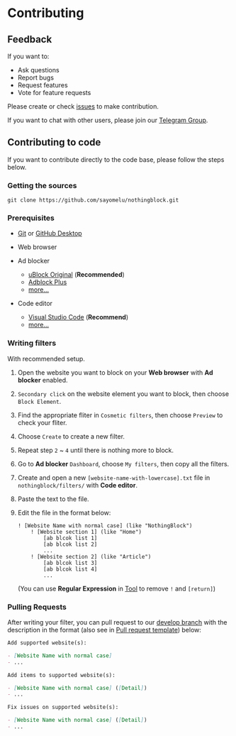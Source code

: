# Contributing

## Feedback

If you want to:

- Ask questions
- Report bugs
- Request features
- Vote for feature requests

Please create or check [issues](https://github.com/sayomelu/nothingblock/issues/new/choose) to make contribution.

If you want to chat with other users, please join our [Telegram Group](https://t.me/nothingblock).

## Contributing to code

If you want to contribute directly to the code base, please follow the steps below.

### Getting the sources

`git clone https://github.com/sayomelu/nothingblock.git`

### Prerequisites

- [Git](https://git-scm.com/) or [GitHub Desktop](https://desktop.github.com)

- Web browser

- Ad blocker
  - [uBlock Original](https://github.com/gorhill/uBlock) (**Recommended**)
  - [Adblock Plus](https://adblockplus.org)
  - [more...](https://bing.com/search?q=ad+blocker)

- Code editor
  - [Visual Studio Code](https://code.visualstudio.com/) (**Recommend**)
  - [more...](https://bing.com/search?q=code+editor)

### Writing filters

With recommended setup.

1. Open the website you want to block on your **Web browser** with **Ad blocker** enabled.
2. `Secondary click` on the website element you want to block, then choose `Block Element`.
3. Find the appropriate fliter in `Cosmetic filters`, then choose `Preview` to check your fliter.
4. Choose `Create` to create a new filter.
5. Repeat step `2` ~ `4` until there is nothing more to block.
6. Go to **Ad blocker** `Dashboard`, choose `My filters`, then copy all the filters.
7. Create and open a new `[website-name-with-lowercase].txt` file in `nothingblock/filters/` with **Code editor**.
8. Paste the text to the file.
9. Edit the file in the format below:

    ```adblock-filter
    ! [Website Name with normal case] (like "NothingBlock")
        ! [Website section 1] (like "Home")
            [ab blcok list 1]
            [ab blcok list 2]
            ...
        ! [Website section 2] (like "Article")
            [ab blcok list 3]
            [ab blcok list 4]
            ...
    ```

    (You can use **Regular Expression** in [Tool](/docs/tool.md) to remove `!` and `[return]`)

### Pulling Requests

After writing your filter, you can pull request to our [develop branch](https://github.com/sayomelu/nothingblock/tree/develop) with the description in the format (also see in [Pull request template](../.github/PULL_REQUEST_TEMPLATE.md)) below:

```markdown
Add supported website(s):

- [Website Name with normal case]
- ...

Add items to supported website(s):

- [Website Name with normal case] ([Detail])
- ...

Fix issues on supported website(s):

- [Website Name with normal case] ([Detail])
- ...
```
